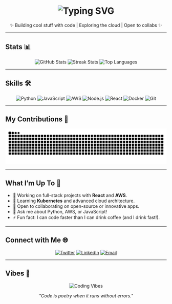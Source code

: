 <div align="center">
  <h1>
    <img src="https://readme-typing-svg.herokuapp.com?font=Fira+Code&size=32&pause=1000&color=33FF33&center=true&vCenter=true&width=500&lines=Hey,+I'm+Yash!;Code+Wizard+%26+Cloud+Enthusiast" alt="Typing SVG" />
  </h1>
  <p>✨ Building cool stuff with code | Exploring the cloud | Open to collabs ✨</p>
</div>

---

## Stats 📊
<div align="center">
  <img src="https://github-readme-stats.vercel.app/api?username=YASHSALI2005&show_icons=true&theme=dracula&hide_border=true" alt="GitHub Stats" />
  <img src="https://github-readme-streak-stats.herokuapp.com/?user=YASHSALI2005&theme=dracula&hide_border=true" alt="Streak Stats" />
  <img src="https://github-readme-stats.vercel.app/api/top-langs/?username=YASHSALI2005&layout=compact&theme=dracula&hide_border=true" alt="Top Languages" />
</div>

---

## Skills 🛠️
<div align="center">
  <img src="https://img.shields.io/badge/Python-3776AB?style=for-the-badge&logo=python&logoColor=white" alt="Python" />
  <img src="https://img.shields.io/badge/JavaScript-F7DF1E?style=for-the-badge&logo=javascript&logoColor=black" alt="JavaScript" />
  <img src="https://img.shields.io/badge/AWS-FF9900?style=for-the-badge&logo=amazonaws&logoColor=white" alt="AWS" />
  <img src="https://img.shields.io/badge/Node.js-339933?style=for-the-badge&logo=nodedotjs&logoColor=white" alt="Node.js" />
  <img src="https://img.shields.io/badge/React-61DAFB?style=for-the-badge&logo=react&logoColor=black" alt="React" />
  <img src="https://img.shields.io/badge/Docker-2496ED?style=for-the-badge&logo=docker&logoColor=white" alt="Docker" />
  <img src="https://img.shields.io/badge/Git-F05032?style=for-the-badge&logo=git&logoColor=white" alt="Git" />
</div>

---

## My Contributions 🐍
<div align="center">
  <picture>
    <source media="(prefers-color-scheme: dark)" srcset="https://raw.githubusercontent.com/YASHSALI2005/YASHSALI2005/output/github-snake-dark.svg" />
    <source media="(prefers-color-scheme: light)" srcset="https://raw.githubusercontent.com/YASHSALI2005/YASHSALI2005/output/github-snake.svg" />
    <img alt="GitHub Contribution Snake" src="https://raw.githubusercontent.com/YASHSALI2005/YASHSALI2005/output/github-snake.svg" />
  </picture>
</div>

---

## What I’m Up To 🚀
- 🔭 Working on full-stack projects with **React** and **AWS**.
- 🌱 Learning **Kubernetes** and advanced cloud architecture.
- 👯 Open to collaborating on open-source or innovative apps.
- 💬 Ask me about Python, AWS, or JavaScript!
- ⚡ Fun fact: I can code faster than I can drink coffee (and I drink fast!).

---

## Connect with Me 🌐
<div align="center">
  <a href="https://x.com/@YashSali1"><img src="https://img.shields.io/badge/Twitter-1DA1F2?style=for-the-badge&logo=twitter&logoColor=white" alt="Twitter" /></a>
  <a href="https://www.linkedin.com/in/yashsali05"><img src="https://img.shields.io/badge/LinkedIn-0077B5?style=for-the-badge&logo=linkedin&logoColor=white" alt="LinkedIn" /></a>
  <a href="mailto:your.email@example.com"><img src="https://img.shields.io/badge/Email-D14836?style=for-the-badge&logo=gmail&logoColor=white" alt="Email" /></a>
</div>

---

## Vibes 🎨
<div align="center">
  <img src="https://media.giphy.com/media/LmNwrBhejkK9EFP504/giphy.gif" width="300" alt="Coding Vibes" />
  <p><i>"Code is poetry when it runs without errors."</i></p>
</div>
